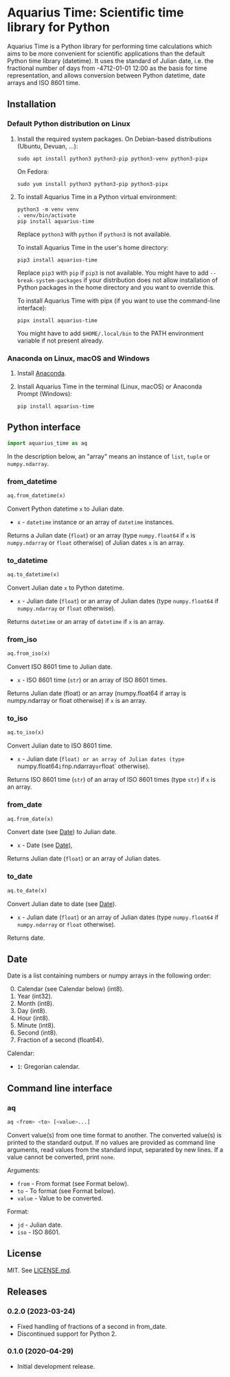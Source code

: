 # Aquarius Time: Scientific time library for Python

Aquarius Time is a Python library for performing time calculations which aims
to be more convenient for scientific applications than the default Python time
library (datetime). It uses the standard of Julian date, i.e. the fractional
number of days from -4712-01-01 12:00 as the basis for time representation, and
allows conversion between Python datetime, date arrays and ISO 8601 time.

## Installation

### Default Python distribution on Linux

1. Install the required system packages. On Debian-based distributions (Ubuntu,
   Devuan, ...):

   ```
   sudo apt install python3 python3-pip python3-venv python3-pipx
   ```

   On Fedora:

   ```
   sudo yum install python3 python3-pip python3-pipx
   ```

2. To install Aquarius Time in a Python virtual environment:

   ```
   python3 -m venv venv
   . venv/bin/activate
   pip install aquarius-time
   ```

   Replace `python3` with `python` if `python3` is not available.

   To install Aquarius Time in the user's home directory:

   ```
   pip3 install aquarius-time
   ```

   Replace `pip3` with `pip` if `pip3` is not available. You might have to add
   `--break-system-packages` if your distribution does not allow installation of
   Python packages in the home directory and you
   want to override this.

   To install Aquarius Time with pipx (if you want to use the command-line
   interface):

   ```
   pipx install aquarius-time
   ```

   You might have to add `$HOME/.local/bin` to the PATH environment variable if
   not present already.

### Anaconda on Linux, macOS and Windows

1. Install [Anaconda](https://www.anaconda.com/download).

2. Install Aquarius Time in the terminal (Linux, macOS) or Anaconda Prompt
   (Windows):

   ```
   pip install aquarius-time
   ```

## Python interface

```python
import aquarius_time as aq
```

In the description below, an "array" means an instance of `list`, `tuple` or
`numpy.ndarray`.

### from_datetime

```python
aq.from_datetime(x)
```

Convert Python datetime `x` to Julian date.

- `x` - `datetime` instance or an array of `datetime` instances.

Returns a Julian date (`float`) or an array (type `numpy.float64` if `x` is
`numpy.ndarray` or `float` otherwise) of Julian dates `x` is an array.

### to_datetime

```python
aq.to_datetime(x)
```

Convert Julian date `x` to Python datetime.

- `x` - Julian date (`float`) or an array of Julian dates (type `numpy.float64`
if `numpy.ndarray` or `float` otherwise).

Returns `datetime` or an array of `datetime` if `x` is an array.

### from_iso

```python
aq.from_iso(x)
```

Convert ISO 8601 time to Julian date.

- `x` - ISO 8601 time (`str`) or an array of ISO 8601 times.

Returns Julian date (float) or an array (numpy.float64 if array is
numpy.ndarray or float otherwise) if `x` is an array.

### to_iso

```python
aq.to_iso(x)
```

Convert Julian date to ISO 8601 time.

- `x` - Julian date (`float) or an array of Julian dates (type `numpy.float64`
  if `np.ndarray` or `float` otherwise).

Returns ISO 8601 time (`str`) of an array of ISO 8601 times (type `str`) if `x`
is an array.

### from_date

```python
aq.from_date(x)
```

Convert date (see [Date](#date)) to Julian date.

- `x` - Date (see [Date](#date)),

Returns Julian date (`float`) or an array of Julian dates.

### to_date

```python
aq.to_date(x)
```

Convert Julian date to date (see [Date](#date)).

- `x` - Julian date (`float`) or an array of Julian dates (type `numpy.float64`
if `numpy.ndarray` or `float` otherwise).

Returns date.

## Date

Date is a list containing numbers or numpy arrays in the following order:

0. Calendar (see Calendar below) (int8).
1. Year (int32).
2. Month (int8).
3. Day (int8).
4. Hour (int8).
5. Minute (int8).
6. Second (int8).
7. Fraction of a second (float64).

Calendar:

- `1`: Gregorian calendar.

## Command line interface

### aq

```sh
aq <from> <to> [<value>...]
```

Convert value(s) from one time format to another. The converted value(s) is
printed to the standard output. If no values are provided as command line
arguments, read values from the standard input, separated by new lines.
If a value cannot be converted, print `none`.

Arguments:

- `from` - From format (see Format below).
- `to` - To format (see Format below).
- `value` - Value to be converted.

Format:

- `jd` - Julian date.
- `iso` - ISO 8601.

## License

MIT. See [LICENSE.md](LICENSE.md).

## Releases

### 0.2.0 (2023-03-24)

- Fixed handling of fractions of a second in from\_date.
- Discontinued support for Python 2.

### 0.1.0 (2020-04-29)

- Initial development release.
